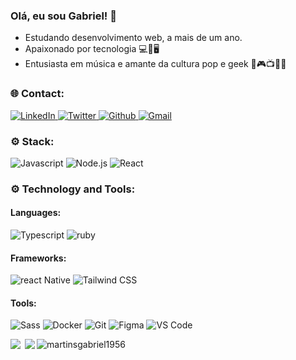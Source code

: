 ### Olá, eu sou Gabriel! 🤘

- Estudando desenvolvimento web, a mais de um ano.
- Apaixonado por tecnologia 💻📱🖥
- Entusiasta em música e amante da cultura pop e geek 🖖🎮📺🎸🎤

### :globe_with_meridians: Contact:

<p>
  <a href="https://www.linkedin.com/in/gabriel-castro-da-silva-martins-239b67181/">
    <img alt="LinkedIn" src="https://img.shields.io/badge/LinkedIn-0077B5?style=for-the-badge&logo=linkedin&logoColor=white" />
  </a>
  <a href="https://twitter.com/martinsbiel99">
    <img alt="Twitter" src="https://img.shields.io/badge/Twitter-1DA1F2?style=for-the-badge&logo=twitter&logoColor=white" />
  </a>
  <a href="https://github.com/martinsgabriel1956">
    <img alt="Github" src="https://img.shields.io/badge/GitHub-100000?style=for-the-badge&logo=github&logoColor=white" />
  </a>
  <a href="mailto:martinsgabriel1956@gmail.com">
    <img alt="Gmail" src="https://img.shields.io/badge/Gmail-cc342d?style=for-the-badge&logo=gmail&logoColor=white" />
  </a>
</p>

### :gear: Stack:

<p>
  <img alt="Javascript" src="https://img.shields.io/badge/JavaScript-F7DF1E?style=for-the-badge&logo=javascript&logoColor=black" />
  <img alt="Node.js" src="https://img.shields.io/badge/Node.js-43853D?style=for-the-badge&logo=node&logoColor=white" />
  <img alt="React" src="https://img.shields.io/badge/React-20232A?style=for-the-badge&logo=react&logoColor=61DAFB" />
</p>

### :gear: Technology and Tools:

#### Languages:

<p>
  <img alt="Typescript" src="https://img.shields.io/badge/TypeScript-007ACC?style=for-the-badge&logo=typescript&logoColor=white" />
  <img alt="ruby" src="https://img.shields.io/badge/Ruby-CC342D?style=for-the-badge&logo=ruby&logoColor=FFF" />
</p>

#### Frameworks:

<p>
  <img alt="react Native" src="https://img.shields.io/badge/React_Native-20232A?style=for-the-badge&logo=react&logoColor=61DAFB" />
  <img alt="Tailwind CSS" src="https://img.shields.io/badge/Tailwind_CSS-20232A?style=for-the-badge&logo=tailwind-css&logoColor=61DAFB" />
</p>

#### Tools:

<p>
  <img alt="Sass" src="https://img.shields.io/badge/Sass-CF649A?style=for-the-badge&logo=sass&logoColor=FFF" />
  <img alt="Docker" src="https://img.shields.io/badge/Docker-2496ED?style=for-the-badge&logo=docker&logoColor=FFF" />
  <img alt="Git" src="https://img.shields.io/badge/Git-F54D27?style=for-the-badge&logo=git&logoColor=FFF" />
  <img alt="Figma" src="https://img.shields.io/badge/Figma-2A2D34?style=for-the-badge&logo=figma" />
  <img alt="VS Code" src="https://img.shields.io/badge/Visual Studio Code-FFF?style=for-the-badge&logo=visual-studio-code" />
</p>

<p>
  <p align="center">
    <img align="left" src="https://github-readme-stats.vercel.app/api?username=martinsgabriel1956&count_private=true&theme=dracula&show_icons=true"> 
    <img align="left" style="padding-left: 4px" src="https://github-readme-stats.vercel.app/api/top-langs/?username=martinsgabriel1956&theme=dracula">  
  </p>
  
  <p align="center" style="margin-top: 4px;">
    <img align="left" src="https://github-readme-streak-stats.herokuapp.com/?user=martinsgabriel1956&theme=dracula" alt="martinsgabriel1956" />
  </p>   
</p>





<!--
**martinsgabriel1956/martinsgabriel1956** is a ✨ _special_ ✨ repository because its `README.md` (this file) appears on your GitHub profile.

Here are some ideas to get you started:

- 🔭 I’m currently working on ...
- 🌱 I’m currently learning ...
- 👯 I’m looking to collaborate on ...
- 🤔 I’m looking for help with ...
- 💬 Ask me about ...
- 📫 How to reach me: ...
- 😄 Pronouns: ...
- ⚡ Fun fact: ...
-->
